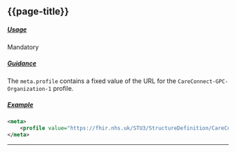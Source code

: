 ## {{page-title}}

<h5><ins>Usage</ins></h5>

<span class="mro-circle mandatory" title="Mandatory"></span> Mandatory

<h5><ins>Guidance</ins></h5>

The `meta.profile` contains a fixed value of the URL for the `CareConnect-GPC-Organization-1` profile.

<h5><ins>Example</ins></h5>

```xml
<meta>
    <profile value="https://fhir.nhs.uk/STU3/StructureDefinition/CareConnect-GPC-Organization-1" />
</meta>
```

---
